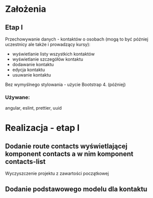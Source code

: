 # Założenia

## Etap I

Przechowywanie danych - kontaktów o osobach (mogą to być później uczestnicy ale także i prowadzący kursy):

- wyświetlanie listy wszystkich kontaktów
- wyświetlanie szczegółów kontaktu
- dodawanie kontaktu
- edycja kontaktu
- usuwanie kontaktu

Bez wymyślnego stylowania - użycie Bootstrap 4. (później)

### Używane:

angular, eslint, prettier, uuid



# Realizacja - etap I

## Dodanie route contacts wyświetlającej komponent contacts a w nim komponent contacts-list

Wyczyszczenie projektu z zawartości początkowej

## Dodanie podstawowego modelu dla kontaktu